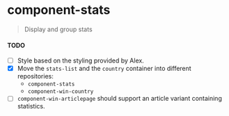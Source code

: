 # component-stats
> Display and group stats

#### TODO

- [ ] Style based on the styling provided by Alex.
- [x] Move the `stats-list` and the `country` container into different repositories:
  - `component-stats`
  - `component-win-country`
- [ ] `component-win-articlepage` should support an article variant containing statistics.
